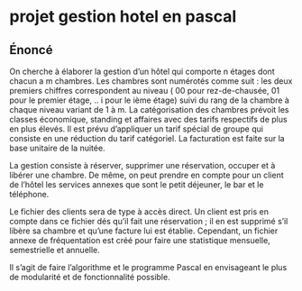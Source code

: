 projet gestion hotel en pascal
==============================

Énoncé
------

On cherche à élaborer la gestion d’un hôtel qui comporte n étages dont chacun a m chambres. Les chambres sont numérotés comme suit : les deux premiers chiffres correspondent au niveau ( 00 pour rez-de-chausée, 01 pour le premier étage, .. i pour le ième étage) suivi du rang de la chambre à chaque niveau variant de 1 à m. La catégorisation des chambres prévoit les classes économique, standing et affaires avec des tarifs respectifs de plus en plus élevés. Il est prévu d’appliquer un tarif spécial de groupe qui consiste en une réduction du tarif catégoriel. La facturation est faite sur la base unitaire de la nuitée.

La gestion consiste à réserver, supprimer une réservation, occuper et à libérer une chambre. De même, on peut prendre en compte pour un client de l’hôtel les services annexes que sont le petit déjeuner, le bar et le téléphone.

Le fichier des clients sera de type à accès direct. Un client est pris en compte dans ce fichier dés qu’il fait une réservation ; il en est supprimé s’il libère sa chambre et qu’une facture lui est établie. Cependant, un fichier annexe de fréquentation est créé pour faire une statistique mensuelle, semestrielle et annuelle.

Il s’agit de faire l’algorithme et le programme Pascal en envisageant le plus de modularité et de fonctionnalité possible.